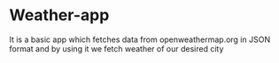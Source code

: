 # Weather-app
It is a basic app which fetches data from openweathermap.org in JSON format and by using it we fetch weather of our desired city
